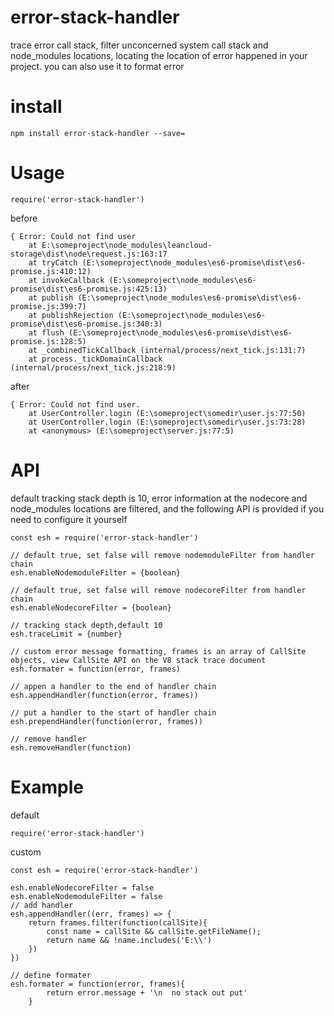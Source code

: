 # error-stack-handler

trace error call stack, filter unconcerned system call stack and node_modules locations,
locating the location of error happened in your project.
you can also use it to format error 

# install
```
npm install error-stack-handler --save=
```

# Usage
```
require('error-stack-handler')
```

before
```
{ Error: Could not find user
    at E:\someproject\node_modules\leancloud-storage\dist\node\request.js:163:17
    at tryCatch (E:\someproject\node_modules\es6-promise\dist\es6-promise.js:410:12)
    at invokeCallback (E:\someproject\node_modules\es6-promise\dist\es6-promise.js:425:13)
    at publish (E:\someproject\node_modules\es6-promise\dist\es6-promise.js:399:7)
    at publishRejection (E:\someproject\node_modules\es6-promise\dist\es6-promise.js:340:3)
    at flush (E:\someproject\node_modules\es6-promise\dist\es6-promise.js:128:5)
    at _combinedTickCallback (internal/process/next_tick.js:131:7)
    at process._tickDomainCallback (internal/process/next_tick.js:218:9)
```


after
```
{ Error: Could not find user.
    at UserController.login (E:\someproject\somedir\user.js:77:50)
    at UserController.login (E:\someproject\somedir\user.js:73:28)
    at <anonymous> (E:\someproject\server.js:77:5)
```

# API

default tracking stack depth is 10, error information at the nodecore and node_modules locations are filtered,
and the following API is provided if you need to configure it yourself

```
const esh = require('error-stack-handler')

// default true, set false will remove nodemoduleFilter from handler chain
esh.enableNodemoduleFilter = {boolean}

// default true, set false will remove nodecoreFilter from handler chain
esh.enableNodecoreFilter = {boolean}

// tracking stack depth,default 10
esh.traceLimit = {number}

// custom error message formatting, frames is an array of CallSite objects, view CallSite API on the V8 stack trace document
esh.formater = function(error, frames)

// appen a handler to the end of handler chain
esh.appendHandler(function(error, frames))

// put a handler to the start of handler chain
esh.prependHandler(function(error, frames))

// remove handler
esh.removeHandler(function)
```

# Example
default
```
require('error-stack-handler')
```
custom
```
const esh = require('error-stack-handler')

esh.enableNodecoreFilter = false
esh.enableNodemoduleFilter = false
// add handler
esh.appendHandler((err, frames) => {
    return frames.filter(function(callSite){
        const name = callSite && callSite.getFileName();
        return name && !name.includes('E:\\')
    })
})

// define formater
esh.formater = function(error, frames){
        return error.message + '\n  no stack out put'
    }
    
```